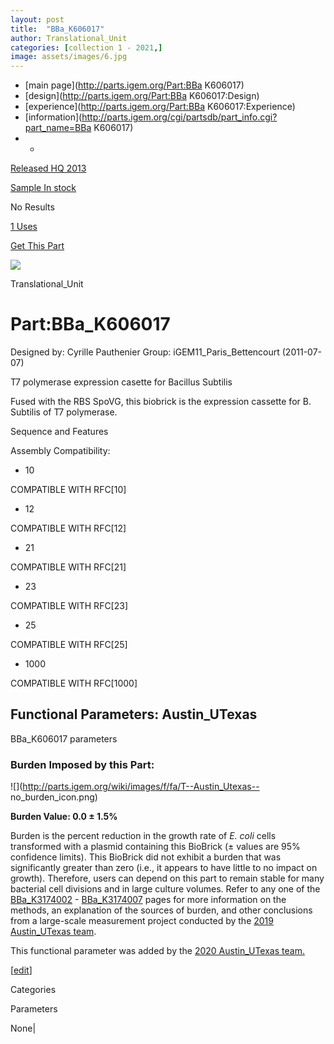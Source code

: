 ```yaml
---
layout: post
title:  "BBa_K606017"
author: Translational_Unit
categories: [collection 1 - 2021,] 
image: assets/images/6.jpg
---
```



  * [main page](http://parts.igem.org/Part:BBa K606017)
  * [design](http://parts.igem.org/Part:BBa K606017:Design)
  * [experience](http://parts.igem.org/Part:BBa K606017:Experience)
  * [information](http://parts.igem.org/cgi/partsdb/part_info.cgi?part_name=BBa K606017)
  *   * 

[Released HQ 2013](http://parts.igem.org/Help:Part_Status_Box)

[Sample In stock](http://parts.igem.org/Help:Part_Status_Box)

No Results

[1 Uses](http://parts.igem.org/partsdb/uses.cgi?part=BBa_K606017)

[ Get This Part](http://parts.igem.org/partsdb/get_part.cgi?part=BBa_K606017)

![](http://parts.igem.org/images/partbypart/icon_translational_unit.png)

Translational_Unit

# Part:BBa_K606017

Designed by: Cyrille Pauthenier   Group: iGEM11_Paris_Bettencourt
(2011-07-07)

T7 polymerase expression casette for Bacillus Subtilis

Fused with the RBS SpoVG, this biobrick is the expression cassette for B.
Subtilis of T7 polymerase.

Sequence and Features

  

Assembly Compatibility:

  * 10

COMPATIBLE WITH RFC[10]

  * 12

COMPATIBLE WITH RFC[12]

  * 21

COMPATIBLE WITH RFC[21]

  * 23

COMPATIBLE WITH RFC[23]

  * 25

COMPATIBLE WITH RFC[25]

  * 1000

COMPATIBLE WITH RFC[1000]

  

  

## Functional Parameters: Austin_UTexas

BBa_K606017 parameters

### Burden Imposed by this Part:

![](http://parts.igem.org/wiki/images/f/fa/T--Austin_Utexas--
no_burden_icon.png)

**Burden Value: 0.0 ± 1.5%**

Burden is the percent reduction in the growth rate of _E. coli_ cells
transformed with a plasmid containing this BioBrick (± values are 95%
confidence limits). This BioBrick did not exhibit a burden that was
significantly greater than zero (i.e., it appears to have little to no impact
on growth). Therefore, users can depend on this part to remain stable for many
bacterial cell divisions and in large culture volumes. Refer to any one of the
[BBa_K3174002](http://parts.igem.org/Part:BBa_K3174002) \-
[BBa_K3174007](http://parts.igem.org/Part:BBa_K3174007) pages for more
information on the methods, an explanation of the sources of burden, and other
conclusions from a large-scale measurement project conducted by the [2019
Austin_UTexas team](http://2019.igem.org/Team:Austin_UTexas).

This functional parameter was added by the [2020 Austin_UTexas
team.](http://2020.igem.org/Team:Austin_UTexas/Contribution)

[[edit](http://parts.igem.org/partsdb/part_info.cgi?part_name=BBa_K606017)]

Categories

Parameters

None|

